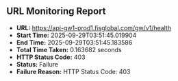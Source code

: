 ## URL Monitoring Report

- **URL:** https://api-gw1-prod1.fisglobal.com/gw/v1/health
- **Start Time:** 2025-09-29T03:51:45.019904
- **End Time:** 2025-09-29T03:51:45.183586
- **Total Time Taken:** 0.163682 seconds
- **HTTP Status Code:** 403
- **Status:** Failure
- **Failure Reason:** HTTP Status Code: 403
